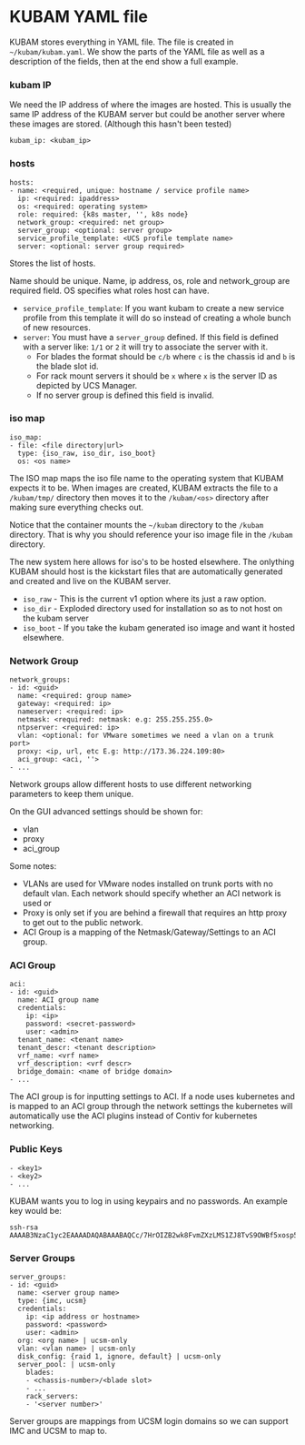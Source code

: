 # KUBAM YAML file

KUBAM stores everything in YAML file.  The file is created in ```~/kubam/kubam.yaml```.  We show the parts of the YAML file as well as a description of the fields, then at the end show a full example. 
 

### kubam IP

We need the IP address of where the images are hosted.  This is usually the same IP address of the KUBAM server but could be another server where these images are stored. (Although this hasn't been tested)

```
kubam_ip: <kubam_ip>
``` 

### hosts

```
hosts:
- name: <required, unique: hostname / service profile name>
  ip: <required: ipaddress>
  os: <required: operating system>
  role: required: {k8s master, '', k8s node}
  network_group: <required: net group>
  server_group: <optional: server group>
  service_profile_template: <UCS profile template name>
  server: <optional: server group required>
```

Stores the list of hosts.

Name should be unique. Name, ip address, os, role and network_group are required field.
OS specifies what roles host can have.

* ```service_profile_template```: If you want kubam to create a new service profile from this template it will do so instead of creating a whole bunch of new resources. 
* ```server```: You must have a ```server_group``` defined.  If this field is defined with a server like: ```1/1``` or ```2``` it will try to associate the server with it. 
	* For blades the format should be ```c/b``` where ```c``` is the chassis id and ```b``` is the blade slot id.
	* For rack mount servers it should be ```x``` where ```x``` is the server ID as depicted by UCS Manager. 
	* If no server group is defined this field is invalid. 

### iso map

```
iso_map:
- file: <file directory|url>
  type: {iso_raw, iso_dir, iso_boot}
  os: <os name>
```

The ISO map maps the iso file name to the operating system that KUBAM expects it to be.  When images are created, KUBAM extracts the file to a ```/kubam/tmp/``` directory then moves it to the ```/kubam/<os>``` directory after making sure everything checks out.  

Notice that the container mounts the ```~/kubam``` directory to the ```/kubam``` directory.  That is why you should reference your iso image file in the ```/kubam``` directory.  

The new system here allows for iso's to be hosted elsewhere.  The onlything KUBAM should host is the kickstart files that are automatically generated and created and live on the KUBAM server. 

* ```iso_raw``` - This is the current v1 option where its just a raw option.
* ```iso_dir``` - Exploded directory used for installation so as to not host on the kubam server
* ```iso_boot``` - If you take the kubam generated iso image and want it hosted elsewhere. 



### Network Group

```
network_groups:
- id: <guid>
  name: <required: group name>
  gateway: <required: ip>
  nameserver: <required: ip>
  netmask: <required: netmask: e.g: 255.255.255.0>
  ntpserver: <required: ip>
  vlan: <optional: for VMware sometimes we need a vlan on a trunk port> 
  proxy: <ip, url, etc E.g: http://173.36.224.109:80>
  aci_group: <aci, ''>
- ...
```

Network groups allow different hosts to use different networking parameters to keep them unique.  

On the GUI advanced settings should be shown for: 

* vlan
* proxy
* aci_group

Some notes: 
* VLANs are used for VMware nodes installed on trunk ports with no default vlan.
Each network should specify whether an ACI network is used or 
* Proxy is only set if you are behind a firewall that requires an http proxy to get out to the public network.
* ACI Group is a mapping of the Netmask/Gateway/Settings to an ACI group. 

### ACI Group

```
aci:
- id: <guid>
  name: ACI group name
  credentials:
    ip: <ip>
    password: <secret-password>
    user: <admin>
  tenant_name: <tenant name> 
  tenant_descr: <tenant description>
  vrf_name: <vrf name>
  vrf_description: <vrf descr>
  bridge_domain: <name of bridge domain> 
- ...

```

The ACI group is for inputting settings to ACI.  If a node uses kubernetes and is mapped to an ACI group through the network settings the kubernetes will automatically use the ACI plugins instead of Contiv for kubernetes networking. 
 

### Public Keys
  
```
- <key1>
- <key2>
- ...
```
KUBAM wants you to log in using keypairs and no passwords. An example key would be: 

```
ssh-rsa AAAAB3NzaC1yc2EAAAADAQABAAABAQCc/7HrOIZB2wk8FvmZXzLMS1ZJ8TvS9OWBf5xosp59NRvcAbwbclLRD2f9z5KvOF1n5a4mK03OetymTQQX08rBpZJZ5ZWztdjiFjIce6rm7V87CRjeuwa97XyhacKx98QcijOJWBbLf1TE/cRd8KVopfG/RPZeMMx1n3J071QRiVhbHEzVw3xuY4KruIb/2kLGHEyYqtx//y8c3k6UaMF180nOIaq6WBZVHnpYXZZ+EkolpJ+10objpueuWPcJe4OU7AIRP1JGsaDHrmXNoy9ygeWceSqOIqRLOdPneHtC6xU78t3ttpnRdC9OgtawIVqaq0wpvd7G0sQ7Jv2DO2hZ
```

### Server Groups

```
server_groups:
- id: <guid>
  name: <server group name>
  type: {imc, ucsm}
  credentials:
    ip: <ip address or hostname>
    password: <password>
    user: <admin>
  org: <org name> | ucsm-only
  vlan: <vlan name> | ucsm-only
  disk_config: {raid 1, ignore, default} | ucsm-only
  server_pool: | ucsm-only
    blades:
    - <chassis-number>/<blade slot>
    - ...
    rack_servers:
    - '<server number>'
```

Server groups are mappings from UCSM login domains so we can support IMC and UCSM to map to. 


